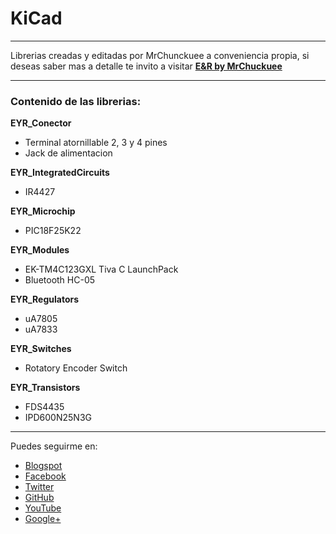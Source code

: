 # KiCad
***

Librerias creadas y editadas por MrChunckuee a conveniencia propia, si deseas saber mas a detalle te invito a visitar [**E&R by MrChuckuee**](https://mrchunckuee.blogspot.com/p/kicad.html) 

***
### Contenido de las librerias:
**EYR_Conector**
- Terminal atornillable 2, 3 y 4 pines
- Jack de alimentacion

**EYR_IntegratedCircuits**
- IR4427

**EYR_Microchip**
- PIC18F25K22

**EYR_Modules**
- EK-TM4C123GXL Tiva C LaunchPack 
- Bluetooth HC-05

**EYR_Regulators**
- uA7805
- uA7833

**EYR_Switches**
- Rotatory Encoder Switch

**EYR_Transistors**
- FDS4435
- IPD600N25N3G

***
Puedes seguirme en:
- [Blogspot](http://mrchunckuee.blogspot.com)
- [Facebook](https://www.facebook.com/ElectronicayRobotica)
- [Twitter](https://twitter.com/MrChunckuee)
- [GitHub](https://github.com/MrChunckuee)
- [YouTube](https://www.youtube.com/user/mrchunckueepsr)
- [Google+](https://plus.google.com/u/0/+PedroSanchez-MrChunckuee)
